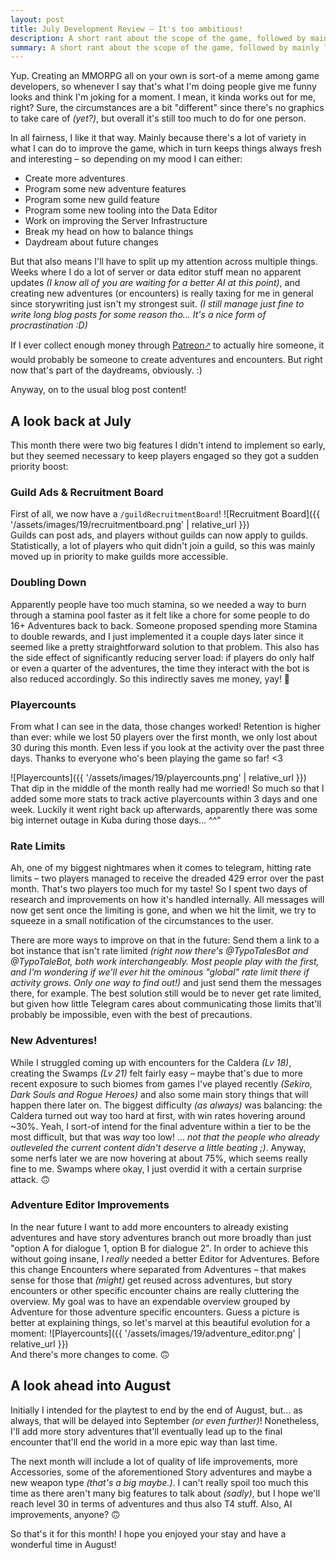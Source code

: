 ```yaml
---
layout: post
title: July Development Review – It's too ambitious!
description: A short rant about the scope of the game, followed by mainly looking back at the changes during the month.
summary: A short rant about the scope of the game, followed by mainly looking back at the changes during the month.
---
```


Yup. Creating an MMORPG all on your own is sort-of a meme among game developers, so whenever I say that's what I'm doing people give me funny looks and think I'm joking for a moment. I mean, it kinda works out for me, right? Sure, the circumstances are a bit "different" since there's no graphics to take care of *(yet?)*, but overall it's still too much to do for one person.

In all fairness, I like it that way. Mainly because there's a lot of variety in what I can do to improve the game, which in turn keeps things always fresh and interesting – so depending on my mood I can either:
- Create more adventures
- Program some new adventure features
- Program some new guild feature
- Program some new tooling into the Data Editor
- Work on improving the Server Infrastructure
- Break my head on how to balance things
- Daydream about future changes

But that also means I'll have to split up my attention across multiple things. Weeks where I do a lot of server or data editor stuff mean no apparent updates *(I know all of you are waiting for a better AI at this point)*, and creating new adventures (or encounters) is really taxing for me in general since storywriting just isn't my strongest suit. *(I still manage just fine to write long blog posts for some reason tho... It's a nice form of procrastination :D)*

If I ever collect enough money through [Patreon🡕](http://patreon.typotales.com) to actually hire someone, it would probably be someone to create adventures and encounters. But right now that's part of the daydreams, obviously. :)

Anyway, on to the usual blog post content!

## A look back at July
This month there were two big features I didn't intend to implement so early, but they seemed necessary to keep players engaged so they got a sudden priority boost:

### Guild Ads & Recruitment Board
First of all, we now have a `/guildRecruitmentBoard`!
![Recruitment Board]({{ '/assets/images/19/recruitmentboard.png' | relative_url }})<br>
Guilds can post ads, and players without guilds can now apply to guilds.
Statistically, a lot of players who quit didn't join a guild, so this was mainly moved up in priority to make guilds more accessible.

### Doubling Down
Apparently people have too much stamina, so we needed a way to burn through a stamina pool faster as it felt like a chore for some people to do 16+ Adventures back to back. Someone proposed spending more Stamina to double rewards, and I just implemented it a couple days later since it seemed like a pretty straightforward solution to that problem.
This also has the side effect of significantly reducing server load: if players do only half or even a quarter of the adventures, the time they interact with the bot is also reduced accordingly. So this indirectly saves me money, yay! 🤑

### Playercounts
From what I can see in the data, those changes worked! Retention is higher than ever: while we lost 50 players over the first month, we only lost about 30 during this month. Even less if you look at the activity over the past three days. Thanks to everyone who's been playing the game so far! <3

![Playercounts]({{ '/assets/images/19/playercounts.png' | relative_url }})<br>
That dip in the middle of the month really had me worried! So much so that I added some more stats to track active playercounts within 3 days and one week. Luckily it went right back up afterwards, apparently there was some big internet outage in Kuba during those days... ^^"

### Rate Limits
Ah, one of my biggest nightmares when it comes to telegram, hitting rate limits – two players managed to receive the dreaded 429 error over the past month. That's two players too much for my taste! So I spent two days of research and improvements on how it's handled internally. All messages will now get sent once the limiting is gone, and when we hit the limit, we try to squeeze in a small notification of the circumstances to the user.

There are more ways to improve on that in the future: Send them a link to a bot instance that isn't rate limited *(right now there's @TypoTalesBot and @TypoTaleBot, both work interchangeably. Most people play with the first, and I'm wondering if we'll ever hit the ominous "global" rate limit there if activity grows. Only one way to find out!)* and just send them the messages there, for example. The best solution still would be to never get rate limited, but given how little Telegram cares about communicating those limits that'll probably be impossible, even with the best of precautions.

### New Adventures!
While I struggled coming up with encounters for the Caldera *(Lv 18)*, creating the Swamps *(Lv 21)* felt fairly easy – maybe that's due to more recent exposure to such biomes from games I've played recently *(Sekiro, Dark Souls and Rogue Heroes)* and also some main story things that will happen there later on. The biggest difficulty *(as always)* was balancing: the Caldera turned out way too hard at first, with win rates hovering around ~30%. Yeah, I sort-of intend for the final adventure within a tier to be the most difficult, but that was *way* too low! ... *not that the people who already outleveled the current content didn't deserve a little beating ;)*. Anyway, some nerfs later we are now hovering at about 75%, which seems really fine to me. Swamps where okay, I just overdid it with a certain surprise attack. 🙃

### Adventure Editor Improvements
In the near future I want to add more encounters to already existing adventures and have story adventures branch out more broadly than just "option A for dialogue 1, option B for dialogue 2". In order to achieve this without going insane, I *really* needed a better Editor for Adventures.
Before this change Encounters where separated from Adventures – that makes sense for those that *(might)* get reused across adventures, but story encounters or other specific encounter chains are really cluttering the overview. My goal was to have an expendable overview grouped by Adventure for those adventure specific encounters.
Guess a picture is better at explaining things, so let's marvel at this beautiful evolution for a moment:
![Playercounts]({{ '/assets/images/19/adventure_editor.png' | relative_url }})<br>
And there's more changes to come. 🙃

## A look ahead into August
Initially I intended for the playtest to end by the end of August, but... as always, that will be delayed into September *(or even further)*! Nonetheless, I'll add more story adventures that'll eventually lead up to the final encounter that'll end the world in a more epic way than last time.

The next month will include a lot of quality of life improvements, more Accessories, some of the aforementioned Story adventures and maybe a new weapon type *(that's a big maybe.)*. I can't really spoil too much this time as there aren't many big features to talk about *(sadly)*, but I hope we'll reach level 30 in terms of adventures and thus also T4 stuff. Also, AI improvements, anyone? 🙃

So that's it for this month! I hope you enjoyed your stay and have a wonderful time in August!